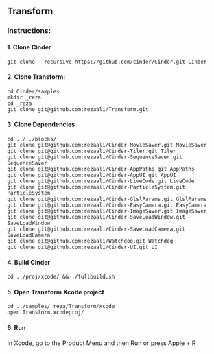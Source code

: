 Transform
--

### Instructions:


#### 1. Clone Cinder
```
git clone --recursive https://github.com/cinder/Cinder.git Cinder
```
#### 2. Clone Transform:
```
cd Cinder/samples
mkdir _reza
cd _reza
git clone git@github.com:rezaali/Transform.git
```

#### 3. Clone Dependencies
```
cd ../../blocks/
git clone git@github.com:rezaali/Cinder-MovieSaver.git MovieSaver
git clone git@github.com:rezaali/Cinder-Tiler.git Tiler
git clone git@github.com:rezaali/Cinder-SequenceSaver.git SequenceSaver
git clone git@github.com:rezaali/Cinder-AppPaths.git AppPaths
git clone git@github.com:rezaali/Cinder-AppUI.git AppUI
git clone git@github.com:rezaali/Cinder-LiveCode.git LiveCode
git clone git@github.com:rezaali/Cinder-ParticleSystem.git ParticleSystem
git clone git@github.com:rezaali/Cinder-GlslParams.git GlslParams
git clone git@github.com:rezaali/Cinder-EasyCamera.git EasyCamera
git clone git@github.com:rezaali/Cinder-ImageSaver.git ImageSaver
git clone git@github.com:rezaali/Cinder-SaveLoadWindow.git SaveLoadWindow
git clone git@github.com:rezaali/Cinder-SaveLoadCamera.git SaveLoadCamera
git clone git@github.com:rezaali/Watchdog.git Watchdog
git clone git@github.com:rezaali/Cinder-UI.git UI
```

#### 4. Build Cinder
```
cd ../proj/xcode/ && ./fullbuild.sh
```

#### 5. Open Transform Xcode project
```
cd ../samples/_reza/Transform/xcode
open Transform.xcodeproj/
```

#### 6. Run
In Xcode, go to the Product Menu and then Run or press Apple + R



